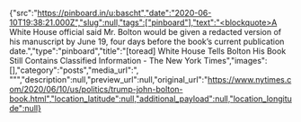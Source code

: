 {"src":"https://pinboard.in/u:bascht","date":"2020-06-10T19:38:21.000Z","slug":null,"tags":["pinboard"],"text":"<blockquote>A White House official said Mr. Bolton would be given a redacted version of his manuscript by June 19, four days before the book’s current publication date.</blockquote>","type":"pinboard","title":"[toread] White House Tells Bolton His Book Still Contains Classified Information - The New York Times","images":[],"category":"posts","media_url":", \"\"","description":null,"preview_url":null,"original_url":"https://www.nytimes.com/2020/06/10/us/politics/trump-john-bolton-book.html","location_latitude":null,"additional_payload":null,"location_longitude":null}